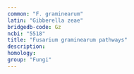 ```yaml
---
common: "F. graminearum"
latin: "Gibberella zeae"
bridgedb-code: Gz
ncbi: "5518"
title: "Fusarium graminearum pathways"
description:
homology: 
group: "Fungi"
---
```

